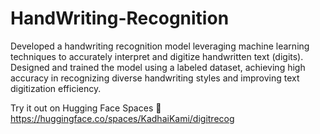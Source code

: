 # HandWriting-Recognition
Developed a handwriting recognition model leveraging machine learning techniques to accurately interpret and digitize handwritten text (digits). Designed and trained the model using a labeled dataset, achieving high accuracy in recognizing diverse handwriting styles and improving text digitization efficiency.

Try it out on Hugging Face Spaces 🤗 https://huggingface.co/spaces/KadhaiKami/digitrecog
